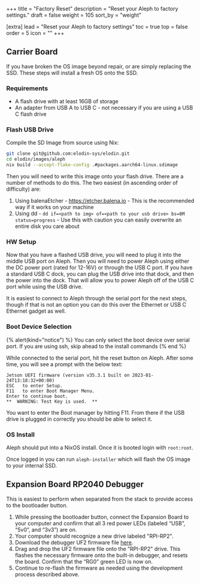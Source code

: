 +++
title = "Factory Reset"
description = "Reset your Aleph to factory settings."
draft = false
weight = 105
sort_by = "weight"

[extra]
lead = "Reset your Aleph to factory settings"
toc = true
top = false
order = 5
icon = ""
+++


## Carrier Board

If you have broken the OS image beyond repair, or are simply replacing the SSD. These steps will install a fresh OS onto the SSD.

### Requirements
- A flash drive with at least 16GB of storage
- An adapter from USB A to USB C - not necessary if you are using a USB C flash drive

### Flash USB Drive

Compile the SD Image from source using Nix:

```bash
git clone git@github.com:elodin-sys/elodin.git
cd elodin/images/aleph
nix build --accept-flake-config .#packages.aarch64-linux.sdimage
```

Then you will need to write this image onto your flash drive. There are a number of methods to do this. The two easiest (in ascending order of difficulty) are:

1. Using balenaEtcher - https://etcher.balena.io - This is the recommended way if it works on your machine
2. Using dd - `dd if=<path to img> of=<path to your usb drive> bs=8M status=progress` - Use this with caution you can easily overwrite an entire disk you care about

### HW Setup

Now that you have a flashed USB drive, you will need to plug it into the middle USB port on Aleph. Then you will need to power Aleph using either the DC power port (rated for 12-16V) or through the USB C port. If you have a standard USB C dock, you can plug the USB drive into that dock, and then the power into the dock. That will allow you to power Aleph off of the USB C port while using the USB drive.

It is easiest to connect to Aleph through the serial port for the next steps, though if that is not an option you can do this over the Ethernet or USB C Ethernet gadget as well.

### Boot Device Selection

{% alert(kind="notice") %}
You can only select the boot device over serial port. If you are using ssh, skip ahead to the install commands
{% end %}

While connected to the serial port, hit the reset button on Aleph. After some time, you will see a prompt with the below text:

```
Jetson UEFI firmware (version v35.3.1 built on 2023-01-24T13:18:32+00:00)
ESC   to enter Setup.
F11   to enter Boot Manager Menu.
Enter to continue boot.
**  WARNING: Test Key is used.  **
```

You want to enter the Boot manager by hitting F11. From there if the USB drive is plugged in correctly you should be able to select it.

### OS Install

Aleph should put into a NixOS install. Once it is booted login with `root:root`.

Once logged in you can run `aleph-installer` which will flash the OS image to your internal SSD.

## Expansion Board RP2040 Debugger

This is easiest to perform when separated from the stack to provide access to the bootloader button.

1. While pressing the bootloader button, connect the Expansion Board to your computer and confirm that all 3 red power LEDs (labeled “USB”, “5v0”, and “3v3”) are on.
2. Your computer should recognize a new drive labeled "RPI-RP2".
3. Download the debugger UF2 firmware file [here](https://assets.elodin.systems/releases/debugger/debugprobe.uf2).
4. Drag and drop the UF2 firmware file onto the "RPI-RP2" drive. This flashes the necessary firmware onto the built-in debugger, and resets the board.
Confirm that the “RG0” green LED is now on.
5. Continue to re-flash the firmware as needed using the development process described above.
